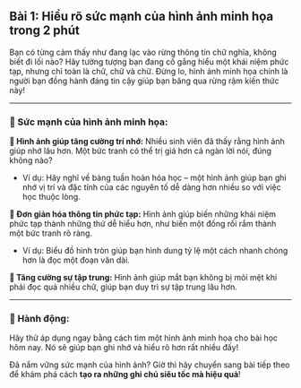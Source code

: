 ## Bài 1: Hiểu rõ sức mạnh của hình ảnh minh họa trong 2 phút

Bạn có từng cảm thấy như đang lạc vào rừng thông tin chữ nghĩa, không biết đi lối nào? Hãy tưởng tượng bạn đang cố gắng hiểu một khái niệm phức tạp, nhưng chỉ toàn là chữ, chữ và chữ. Đừng lo, hình ảnh minh họa chính là người bạn đồng hành đáng tin cậy giúp bạn băng qua rừng rậm kiến thức này!

---

### 📌 Sức mạnh của hình ảnh minh họa:

**🔹 Hình ảnh giúp tăng cường trí nhớ:**
Nhiều sinh viên đã thấy rằng hình ảnh giúp nhớ lâu hơn. Một bức tranh có thể trị giá hơn cả ngàn lời nói, đúng không nào?

- Ví dụ: Hãy nghĩ về bảng tuần hoàn hóa học – một hình ảnh giúp bạn ghi nhớ vị trí và đặc tính của các nguyên tố dễ dàng hơn nhiều so với việc học thuộc lòng.

**🔹 Đơn giản hóa thông tin phức tạp:**
Hình ảnh giúp biến những khái niệm phức tạp thành những thứ dễ hiểu hơn, như biến một đống rối rắm thành một bức tranh rõ ràng.

- Ví dụ: Biểu đồ hình tròn giúp bạn hình dung tỷ lệ một cách nhanh chóng hơn là đọc một đoạn văn dài.

**🔹 Tăng cường sự tập trung:**
Hình ảnh giúp mắt bạn không bị mỏi mệt khi phải đọc quá nhiều chữ, giúp bạn duy trì sự tập trung lâu hơn.

---

### 🚀 Hành động:

Hãy thử áp dụng ngay bằng cách tìm một hình ảnh minh họa cho bài học hôm nay. Nó sẽ giúp bạn ghi nhớ và hiểu rõ hơn rất nhiều đấy!

Đã nắm vững sức mạnh của hình ảnh? Giờ thì hãy chuyển sang bài tiếp theo để khám phá cách **tạo ra những ghi chú siêu tốc mà hiệu quả**!